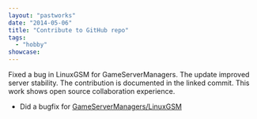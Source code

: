 ```yaml
---
layout: "pastworks"
date: "2014-05-06"
title: "Contribute to GitHub repo"
tags:
  - "hobby"
showcase:
---
```

Fixed a bug in LinuxGSM for GameServerManagers. The update improved server stability. The contribution is documented in the linked commit. This work shows open source collaboration experience.

- Did a bugfix for [GameServerManagers/LinuxGSM](https://github.com/reverie89/linuxgameservers/commit/afb3f89d8ac5fc1f02458798eaeea876491484bb)